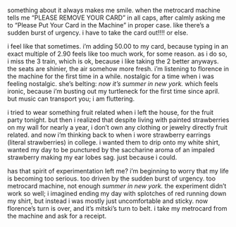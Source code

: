 something about it always makes me smile. when the metrocard machine tells me “PLEASE REMOVE YOUR CARD” in all caps, after calmly asking me to “Please Put Your Card in the Machine” in proper case. like there’s a sudden burst of urgency. i have to take the card out!!!! or else.

i feel like that sometimes. i’m adding 50.00 to my card, because typing in an exact multiple of 2.90 feels like too much work, for some reason. as i do so, i miss the 3 train, which is ok, because i like taking the 2 better anyways. the seats are shinier, the air somehow more fresh. i’m listening to florence in the machine for the first time in a while. nostalgic for a time when i was feeling nostalgic. she’s belting: *now it’s summer in new york.* which feels ironic, because i’m busting out my turtleneck for the first time since april. but music can transport you; i am fluttering.

i tried to wear something fruit related when i left the house, for the fruit party tonight. but then i realized that despite living with painted strawberries on my wall for nearly a year, i don’t own any clothing or jewelry directly fruit related. and now i’m thinking back to when i wore strawberry earrings (literal strawberries) in college. i wanted them to drip onto my white shirt, wanted my day to be punctured by the saccharine aroma of an impaled strawberry making my ear lobes sag. just because i could.

has that spirit of experimentation left me? i’m beginning to worry that my life is becoming too serious. too driven by the sudden burst of urgency. too metrocard machine, not enough *summer in new york.* the experiment didn’t work so well; i imagined ending my day with splotches of red running down my shirt, but instead i was mostly just uncomfortable and sticky. now florence’s turn is over, and it’s mitski’s turn to belt. i take my metrocard from the machine and ask for a receipt.